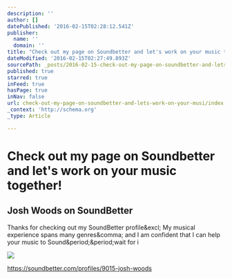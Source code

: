 ```yaml
---
description: ''
author: []
datePublished: '2016-02-15T02:28:12.541Z'
publisher:
  name: ''
  domain: ''
title: "Check out my page on Soundbetter and let's work on your music together!"
dateModified: '2016-02-15T02:27:49.893Z'
sourcePath: _posts/2016-02-15-check-out-my-page-on-soundbetter-and-lets-work-on-your-musi.md
published: true
starred: true
inFeed: true
hasPage: true
inNav: false
url: check-out-my-page-on-soundbetter-and-lets-work-on-your-musi/index.html
_context: 'http://schema.org'
_type: Article

---
```

# Check out my page on Soundbetter and let's work on your music together!

<article style=""><h1>Josh Woods on SoundBetter</h1><p>Thanks for checking out my SoundBetter profile&amp;excl; My musical experience spans many genres&amp;comma; and I am confident that I can help your music to Sound&amp;period;&amp;period;wait for i</p><img src="https://dkxd2qj9i8fak.cloudfront.net/uploads/photo/file/18887/listing_background_File_Sep_09__12_01_33_AM.jpg" /></article>

https://soundbetter.com/profiles/9015-josh-woods